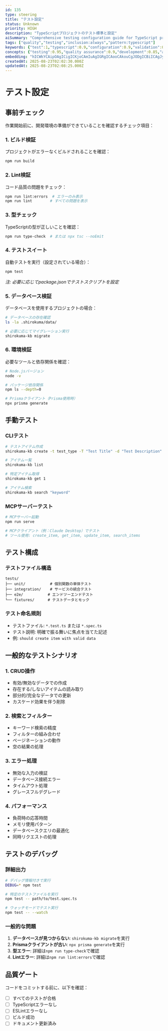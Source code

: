 ```yaml
---
id: 135
type: steering
title: "テスト設定"
status: Unknown
priority: HIGH
description: "TypeScriptプロジェクトのテスト標準と設定"
aiSummary: "Comprehensive testing configuration guide for TypeScript projects covering pre-flight checks, manual testing procedures, test organization, common scenarios, debugging techniques, and quality gates to ensure code reliability and maintainability."
tags: ["quality","testing","inclusion:always","pattern:typescript"]
keywords: {"test":1,"typescript":0.9,"configuration":0.9,"validation":0.8,"build":0.8}
concepts: {"testing":0.95,"quality assurance":0.9,"development":0.85,"automation":0.8,"configuration":0.8}
embedding: "hICWkYCAipOAgICigICKjoCAmIuAgIGRgICAooCAkouCgJODgICBiICAgJyAgJKDiYCIgICAioGAgICWgICLgISAgISAgJOBgICAlYCAgoKLgIOMgICViYCAgJuAgICAjoCOkYCAjZKAgICogICAhIuAl42AgJSTgICAnYCAgYs="
createdAt: 2025-08-23T02:02:30.000Z
updatedAt: 2025-08-23T02:08:25.000Z
---
```


# テスト設定

## 事前チェック

作業開始前に、開発環境の準備ができていることを確認するチェック項目：

### 1. ビルド検証
プロジェクトがエラーなくビルドされることを確認：
```bash
npm run build
```

### 2. Lint検証  
コード品質の問題をチェック：
```bash
npm run lint:errors  # エラーのみ表示
npm run lint        # すべての問題を表示
```

### 3. 型チェック
TypeScriptの型が正しいことを確認：
```bash
npm run type-check  # または npx tsc --noEmit
```

### 4. テストスイート
自動テストを実行（設定されている場合）：
```bash
npm test
```
*注: 必要に応じてpackage.jsonでテストスクリプトを設定*

### 5. データベース検証
データベースを使用するプロジェクトの場合：
```bash
# データベースの存在確認
ls -la .shirokuma/data/

# 必要に応じてマイグレーション実行
shirokuma-kb migrate
```

### 6. 環境検証
必要なツールと依存関係を確認：
```bash
# Node.jsバージョン
node -v

# パッケージ依存関係
npm ls --depth=0

# Prismaクライアント（Prisma使用時）
npx prisma generate
```

## 手動テスト

### CLIテスト
```bash
# テストアイテム作成
shirokuma-kb create -t test_type -T "Test Title" -d "Test Description"

# アイテム一覧
shirokuma-kb list

# 特定アイテム取得
shirokuma-kb get 1

# アイテム検索
shirokuma-kb search "keyword"
```

### MCPサーバーテスト
```bash
# MCPサーバー起動
npm run serve

# MCPクライアント（例：Claude Desktop）でテスト
# ツール使用: create_item, get_item, update_item, search_items
```

## テスト構成

### テストファイル構造
```
tests/
├── unit/           # 個別関数の単体テスト
├── integration/    # サービスの統合テスト
├── e2e/           # エンドツーエンドテスト
└── fixtures/      # テストデータとモック
```

### テスト命名規則
- テストファイル: `*.test.ts` または `*.spec.ts`
- テスト説明: 明確で振る舞いに焦点を当てた記述
- 例: `should create item with valid data`

## 一般的なテストシナリオ

### 1. CRUD操作
- 有効/無効なデータでの作成
- 存在する/しないアイテムの読み取り
- 部分的/完全なデータでの更新
- カスケード効果を伴う削除

### 2. 検索とフィルター
- キーワード検索の精度
- フィルターの組み合わせ
- ページネーションの動作
- 空の結果の処理

### 3. エラー処理
- 無効な入力の検証
- データベース接続エラー
- タイムアウト処理
- グレースフルデグレード

### 4. パフォーマンス
- 負荷時の応答時間
- メモリ使用パターン
- データベースクエリの最適化
- 同時リクエストの処理

## テストのデバッグ

### 詳細出力
```bash
# デバッグ情報付きで実行
DEBUG=* npm test

# 特定のテストファイルを実行
npm test -- path/to/test.spec.ts

# ウォッチモードでテスト実行
npm test -- --watch
```

### 一般的な問題
1. **データベースが見つからない**: `shirokuma-kb migrate`を実行
2. **Prismaクライアントが古い**: `npx prisma generate`を実行
3. **型エラー**: 詳細は`npm run type-check`で確認
4. **Lintエラー**: 詳細は`npm run lint:errors`で確認

## 品質ゲート

コードをコミットする前に、以下を確認：
- [ ] すべてのテストが合格
- [ ] TypeScriptエラーなし
- [ ] ESLintエラーなし
- [ ] ビルド成功
- [ ] ドキュメント更新済み